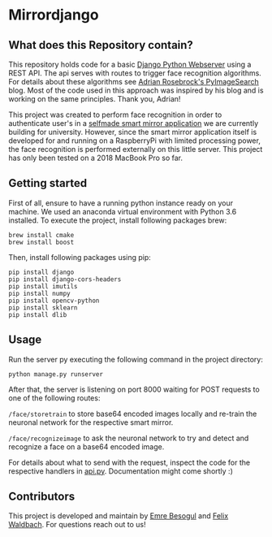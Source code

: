 # Mirrordjango

## What does this Repository contain?
This repository holds code for a basic [Django Python Webserver](https://www.djangoproject.com/) using a REST API. 
The api serves with routes to trigger face recognition algorithms. For details about these algorithms see [Adrian Rosebrock's 
PyImageSearch](https://www.pyimagesearch.com/2018/06/18/face-recognition-with-opencv-python-and-deep-learning/) blog.
Most of the code used in this approach was inspired by his blog and is working on the same principles. Thank you, Adrian!

This project was created to perform face recognition in order to authenticate user's in a [selfmade smart mirror application](https://github.com/felixwaldbach/mirrorserver) we are
currently building for university. However, since the smart mirror application itself is developed for and running on a RaspberryPi with limited processing power, the face recognition
is performed externally on this little server. This project has only been tested on a 2018 MacBook Pro so far.

## Getting started
First of all, ensure to have a running python instance ready on your machine. We used an anaconda virtual environment with Python 3.6 installed.
To execute the project, install following packages brew:
```
brew install cmake
brew install boost
```
Then, install following packages using pip:
```
pip install django
pip install django-cors-headers
pip install imutils
pip install numpy
pip install opencv-python
pip install sklearn
pip install dlib
```
## Usage
Run the server py executing the following command in the project directory:

`python manage.py runserver`

After that, the server is listening on port 8000 waiting for POST requests to one of the following routes:

`/face/storetrain` to store base64 encoded images locally and re-train the neuronal network for the respective smart mirror.

`/face/recognizeimage` to ask the neuronal network to try and detect and recognize a face on a base64 encoded image.

For details about what to send with the request, inspect the code for the respective handlers in [api.py](./facerecognition/api.py).
Documentation might come shortly :)

## Contributors
This project is developed and maintain by [Emre Besogul](https://github.com/emrebesogul) and [Felix Waldbach](https://github.com/felixwaldbach). 
For questions reach out to us!
